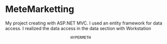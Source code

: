 # MeteMarketting
 My project creating with ASP.NET MVC.
 I used an entity framework for data access.
 I realized the data access in the data section with Workstation
   
   
                                 HYPERMETH
